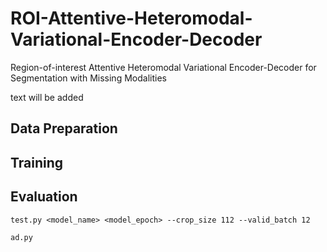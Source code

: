 # ROI-Attentive-Heteromodal-Variational-Encoder-Decoder
Region-of-interest Attentive Heteromodal Variational Encoder-Decoder for Segmentation with Missing Modalities

text will be added

## Data Preparation

## Training

## Evaluation
```
test.py <model_name> <model_epoch> --crop_size 112 --valid_batch 12
```
`ad.py`
